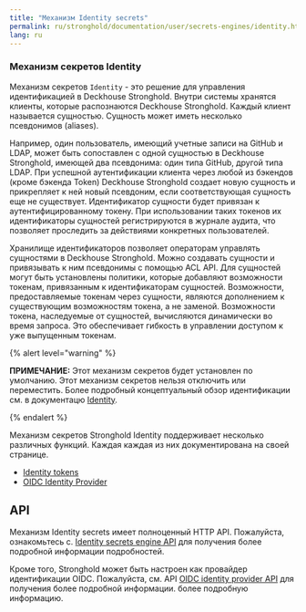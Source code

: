 ```yaml
---
title: "Механизм Identity secrets"
permalink: ru/stronghold/documentation/user/secrets-engines/identity.html
lang: ru
---
```


### Механизм секретов Identity

Механизм секретов `Identity` - это решение для управления идентификацией в Deckhouse Stronghold. Внутри системы хранятся клиенты, которые распознаются Deckhouse Stronghold. Каждый клиент называется сущностью. Сущность может иметь несколько псевдонимов (aliases).

Например, один пользователь, имеющий учетные записи на GitHub и LDAP, может быть сопоставлен с одной сущностью в Deckhouse Stronghold, имеющей два псевдонима: один типа GitHub, другой типа LDAP. При успешной аутентификации клиента через любой из бэкендов (кроме бэкенда Token) Deckhouse Stronghold создает новую сущность и прикрепляет к ней новый псевдоним, если соответствующая сущность еще не существует. Идентификатор сущности будет привязан к аутентифицированному токену. При использовании таких токенов их идентификаторы сущностей регистрируются в журнале аудита, что позволяет проследить за действиями конкретных пользователей.

Хранилище идентификаторов позволяет операторам управлять сущностями в Deckhouse Stronghold. Можно создавать сущности и привязывать к ним псевдонимы с помощью ACL API. Для сущностей могут быть установлены политики, которые добавляют возможности токенам, привязанным к идентификаторам сущностей. Возможности, предоставляемые токенам через сущности, являются дополнением к существующим возможностям токена, а не заменой. Возможности токена, наследуемые от сущностей, вычисляются динамически во время запроса. Это обеспечивает гибкость в управлении доступом к уже выпущенным токенам.

{% alert level="warning" %}

**ПРИМЕЧАНИЕ:** Этот механизм секретов будет установлен по умолчанию. Этот механизм секретов нельзя отключить или переместить. Более подробный концептуальный обзор идентификации см. в документацю [Identity](/docs/concepts/identity).

{% endalert %}

Механизм секретов Stronghold Identity поддерживает несколько различных функций. Каждая
каждая из них документирована на своей странице.

- [Identity tokens](/docs/secrets/identity/identity-token)
- [OIDC Identity Provider](/docs/secrets/identity/oidc-provider)

## API

Механизм Identity secrets имеет полноценный HTTP API. Пожалуйста, ознакомьтесь с.
[Identity secrets engine API](/api-docs/secret/identity) для получения более подробной информации
подробностей.

Кроме того, Stronghold может быть настроен как провайдер идентификации OIDC. Пожалуйста, см.
API [OIDC identity provider API](/api-docs/secret/identity/oidc-provider) для получения более подробной информации.
более подробную информацию.
